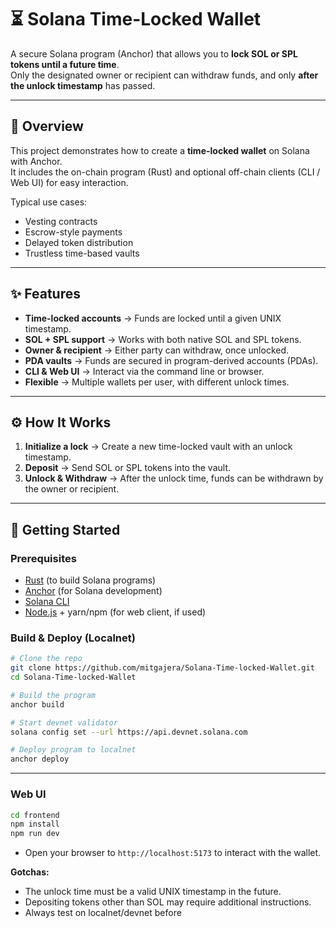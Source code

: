 # ⏳ Solana Time-Locked Wallet

A secure Solana program (Anchor) that allows you to **lock SOL or SPL tokens until a future time**.  
Only the designated owner or recipient can withdraw funds, and only **after the unlock timestamp** has passed.

---

## 📖 Overview

This project demonstrates how to create a **time-locked wallet** on Solana with Anchor.  
It includes the on-chain program (Rust) and optional off-chain clients (CLI / Web UI) for easy interaction.

Typical use cases:
- Vesting contracts
- Escrow-style payments
- Delayed token distribution
- Trustless time-based vaults

---

## ✨ Features

- **Time-locked accounts** → Funds are locked until a given UNIX timestamp.  
- **SOL + SPL support** → Works with both native SOL and SPL tokens.  
- **Owner & recipient** → Either party can withdraw, once unlocked.  
- **PDA vaults** → Funds are secured in program-derived accounts (PDAs).  
- **CLI & Web UI** → Interact via the command line or browser.  
- **Flexible** → Multiple wallets per user, with different unlock times.  

---

## ⚙️ How It Works

1. **Initialize a lock** → Create a new time-locked vault with an unlock timestamp.  
2. **Deposit** → Send SOL or SPL tokens into the vault.  
3. **Unlock & Withdraw** → After the unlock time, funds can be withdrawn by the owner or recipient.  

---

## 🚀 Getting Started

### Prerequisites
- [Rust](https://www.rust-lang.org/tools/install) (to build Solana programs)  
- [Anchor](https://book.anchor-lang.com/getting_started/installation.html) (for Solana development)  
- [Solana CLI](https://docs.solana.com/cli/install-solana-cli-tools)  
- [Node.js](https://nodejs.org/) + yarn/npm (for web client, if used)  

### Build & Deploy (Localnet)

```bash
# Clone the repo
git clone https://github.com/mitgajera/Solana-Time-locked-Wallet.git
cd Solana-Time-locked-Wallet

# Build the program
anchor build

# Start devnet validator
solana config set --url https://api.devnet.solana.com

# Deploy program to localnet
anchor deploy
```
---

### Web UI

```bash
cd frontend
npm install
npm run dev
```

- Open your browser to `http://localhost:5173` to interact with the wallet.

**Gotchas:**
- The unlock time must be a valid UNIX timestamp in the future.
- Depositing tokens other than SOL may require additional instructions.
- Always test on localnet/devnet before
